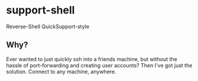 # support-shell

Reverse-Shell QuickSupport-style

## Why?

Ever wanted to just quickly ssh into a friends machine, but without the hassle of port-forwarding and creating user accounts?
Then I've got just the solution. Connect to any machine, anywhere.
